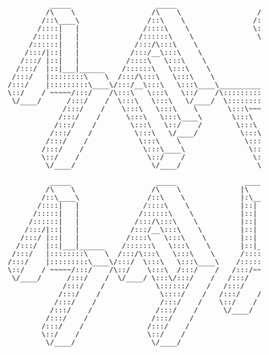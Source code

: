 <pre>    

          _____                    _____                    _____                   _______                                                   
         /\    \                  /\    \                  /\    \                 /::\    \                                                  
        /::\____\                /::\    \                /::\    \               /::::\    \                                                 
       /::::|   |               /::::\    \               \:::\    \             /::::::\    \                                                
      /:::::|   |              /::::::\    \               \:::\    \           /::::::::\    \                                               
     /::::::|   |             /:::/\:::\    \               \:::\    \         /:::/~~\:::\    \                                              
    /:::/|::|   |            /:::/__\:::\    \               \:::\    \       /:::/    \:::\    \                                             
   /:::/ |::|   |           /::::\   \:::\    \               \:::\    \     /:::/    / \:::\    \                                            
  /:::/  |::|___|______    /::::::\   \:::\    \               \:::\    \   /:::/____/   \:::\____\                                           
 /:::/   |::::::::\    \  /:::/\:::\   \:::\    \               \:::\    \ |:::|    |     |:::|    |                                          
/:::/    |:::::::::\____\/:::/__\:::\   \:::\____\_______________\:::\____\|:::|____|     |:::|    |                                          
\::/    / ~~~~~/:::/    /\:::\   \:::\   \::/    /\::::::::::::::::::/    / \:::\    \   /:::/    /                                           
 \/____/      /:::/    /  \:::\   \:::\   \/____/  \::::::::::::::::/____/   \:::\    \ /:::/    /                                            
             /:::/    /    \:::\   \:::\    \       \:::\~~~~\~~~~~~          \:::\    /:::/    /                                             
            /:::/    /      \:::\   \:::\____\       \:::\    \                \:::\__/:::/    /                                              
           /:::/    /        \:::\   \::/    /        \:::\    \                \::::::::/    /                                               
          /:::/    /          \:::\   \/____/          \:::\    \                \::::::/    /                                                
         /:::/    /            \:::\    \               \:::\    \                \::::/    /                                                 
        /:::/    /              \:::\____\               \:::\____\                \::/____/                                                  
        \::/    /                \::/    /                \::/    /                 ~~                                                        
         \/____/                  \/____/                  \/____/                                                                            
                                                                                                                                              
          _____                    _____                _____                    _____                    _____                _____          
         /\    \                  /\    \              |\    \                  /\    \                  /\    \              /\    \         
        /::\____\                /::\    \             |:\____\                /::\____\                /::\    \            /::\    \        
       /::::|   |               /::::\    \            |::|   |               /::::|   |               /::::\    \           \:::\    \       
      /:::::|   |              /::::::\    \           |::|   |              /:::::|   |              /::::::\    \           \:::\    \      
     /::::::|   |             /:::/\:::\    \          |::|   |             /::::::|   |             /:::/\:::\    \           \:::\    \     
    /:::/|::|   |            /:::/__\:::\    \         |::|   |            /:::/|::|   |            /:::/__\:::\    \           \:::\    \    
   /:::/ |::|   |           /::::\   \:::\    \        |::|   |           /:::/ |::|   |           /::::\   \:::\    \          /::::\    \   
  /:::/  |::|___|______    /::::::\   \:::\    \       |::|___|______    /:::/  |::|   | _____    /::::::\   \:::\    \        /::::::\    \  
 /:::/   |::::::::\    \  /:::/\:::\   \:::\    \      /::::::::\    \  /:::/   |::|   |/\    \  /:::/\:::\   \:::\    \      /:::/\:::\    \ 
/:::/    |:::::::::\____\/:::/  \:::\   \:::\____\    /::::::::::\____\/:: /    |::|   /::\____\/:::/__\:::\   \:::\____\    /:::/  \:::\____\
\::/    / ~~~~~/:::/    /\::/    \:::\  /:::/    /   /:::/~~~~/~~      \::/    /|::|  /:::/    /\:::\   \:::\   \::/    /   /:::/    \::/    /
 \/____/      /:::/    /  \/____/ \:::\/:::/    /   /:::/    /          \/____/ |::| /:::/    /  \:::\   \:::\   \/____/   /:::/    / \/____/ 
             /:::/    /            \::::::/    /   /:::/    /                   |::|/:::/    /    \:::\   \:::\    \      /:::/    /          
            /:::/    /              \::::/    /   /:::/    /                    |::::::/    /      \:::\   \:::\____\    /:::/    /           
           /:::/    /               /:::/    /    \::/    /                     |:::::/    /        \:::\   \::/    /    \::/    /            
          /:::/    /               /:::/    /      \/____/                      |::::/    /          \:::\   \/____/      \/____/             
         /:::/    /               /:::/    /                                    /:::/    /            \:::\    \                              
        /:::/    /               /:::/    /                                    /:::/    /              \:::\____\                             
        \::/    /                \::/    /                                     \::/    /                \::/    /                             
         \/____/                  \/____/                                       \/____/                  \/____/                              
                                                                                                                                              
                                                                                                                                        
</pre>
